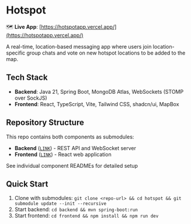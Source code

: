# Hotspot

🗺️ **Live App**: [https://hotspotapp.vercel.app/](https://hotspotapp.vercel.app/)

A real-time, location-based messaging app where users join location-specific group chats and vote on new hotspot locations to be added to the map.

## Tech Stack

- **Backend**: Java 21, Spring Boot, MongoDB Atlas, WebSockets (STOMP over SockJS)
- **Frontend**: React, TypeScript, Vite, Tailwind CSS, shadcn/ui, MapBox

## Repository Structure

This repo contains both components as submodules:

- **Backend** ([`LINK`](https://github.com/jrustom/hotspot-server)) - REST API and WebSocket server
- **Frontend** ([`LINK`](https://github.com/jrustom/hotspot-ui)) - React web application

See individual component READMEs for detailed setup

## Quick Start

1. Clone with submodules: `git clone <repo-url> && cd hotspot && git submodule update --init --recursive`
2. Start backend: `cd backend && mvn spring-boot:run`
3. Start frontend: `cd frontend && npm install && npm run dev`
